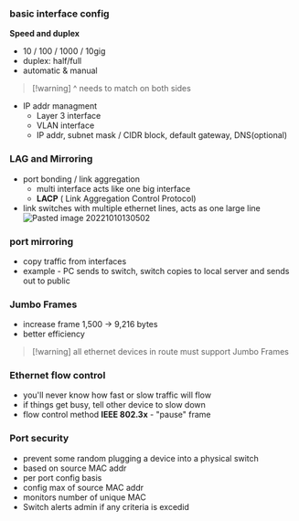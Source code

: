 ### basic interface config
**Speed and duplex**
- 10 / 100 / 1000 / 10gig
- duplex: half/full
- automatic & manual
> [!warning] ^ needs to match on both sides

- IP addr managment
	- Layer 3 interface 
	- VLAN interface
	- IP addr, subnet mask / CIDR block, default gateway, DNS(optional)

### LAG and Mirroring
- port bonding / link aggregation
	- multi interface acts like one big interface
	- **LACP** ( Link Aggregation Control Protocol)
- link switches with multiple ethernet lines, acts as one large line
![Pasted image 20221010130502](_attachments/Pasted%20image%2020221010130502.png)

### port mirroring
- copy traffic from interfaces
- example - PC sends to switch, switch copies to local server and sends out to public

### Jumbo Frames
- increase frame 1,500 -> 9,216 bytes
- better efficiency 
> [!warning] all ethernet devices in route must support Jumbo Frames

### Ethernet flow control
- you'll never know how fast or slow traffic will flow
- if things get busy, tell other device to slow down
- flow control method **IEEE 802.3x** - "pause" frame

### Port security
- prevent some random plugging a device into a physical switch
- based on source MAC addr
- per port config basis
- config max of source MAC addr
- monitors number of unique MAC
- Switch alerts admin if any criteria is excedid 